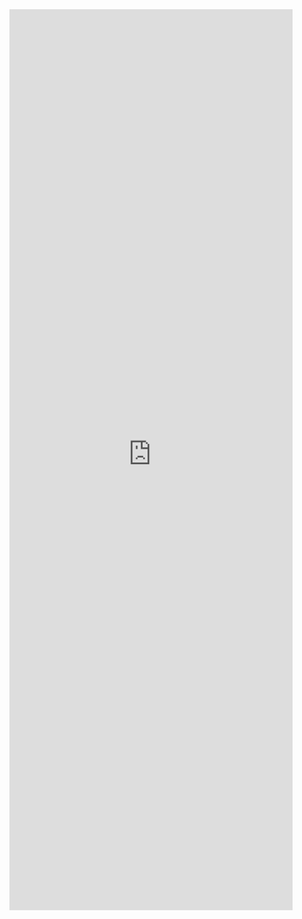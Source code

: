 <iframe 
    title='DetailsList Example'
    src='https://fabricweb.z5.web.core.windows.net/pr-deploy-site/refs/heads/master/fabric-website-resources/dist/index.html#/examples/detailslist?docsExample=true'
    frameborder='no'
    height='1600'
    style='width: 100%;'
>